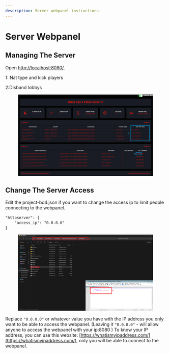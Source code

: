 ```yaml
---
description: Server webpanel instructions.
---
```


# Server Webpanel

## Managing The Server

Open [http://localhost:8080/](http://localhost:8080/).

1: Nat type and kick players

2:Disband lobbys

<figure><img src="../.gitbook/assets/Webpannel small most important explanation.png" alt=""><figcaption></figcaption></figure>

## Change The Server Access

Edit the project-bo4.json if you want to change the access ip to limit people connecting to the webpanel.

```
"httpserver": {
    "access_ip": "0.0.0.0"
}
```

<figure><img src="../.gitbook/assets/Webpannel IP.png" alt=""><figcaption></figcaption></figure>

Replace `"0.0.0.0"` or whatever value you have with the IP address you only want to be able to access the webpanel. (Leaving it `"0.0.0.0"` - will allow anyone to access the webpanel with your ip:8080 ) To know your IP address, you can use this website: [https://whatismyipaddress.com/](https://whatismyipaddress.com/), only you will be able to connect to the webpanel.
